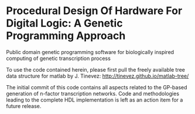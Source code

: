 # Procedural Design Of Hardware For Digital Logic: A Genetic Programming Approach
Public domain genetic programming software for biologically inspired computing of genetic transcription process

To use the code contained herein, please first pull the freely available tree data structure for matlab by J. Tinevez:
http://tinevez.github.io/matlab-tree/

The initial commit of this code contains all aspects related to the GP-based generation of n-factor transcription networks. Code and methodologies leading to the complete HDL implementation is left as an action item for a future release.
